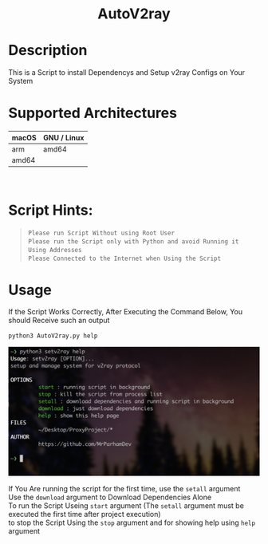 <h1 align="center"> ‍AutoV2ray

# Description
This is a Script to install Dependencys and Setup v2ray Configs on Your System
# Supported Architectures
| macOS       | GNU / Linux |
| ----------- | ----------|
| arm         |  amd64    |   
| amd64       |           |

<br>

# Script Hints:
> `Please run Script Without using Root User` <br>
> `Please run the Script only with Python and avoid Running it Using Addresses`<br>
> `Please Connected to the Internet when Using the Script`


# Usage
If the Script Works Correctly, After Executing the Command Below, You should Receive such an output

 ```bash
 python3 AutoV2ray.py help
 ```
 ![Sample](READMIPIC.png)
 
 If You Are running the script for the first time, use the `setall` argument<br>
 Use the `download` argument to Download Dependencies Alone<br>
 To run the Script Useing `start` argument (The `setall` argument must be executed the first time after project execution)<br>
 to stop the Script Using the `stop` argument and for showing help using `help` argument<br>

